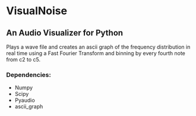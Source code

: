 # VisualNoise

## An Audio Visualizer for Python

Plays a wave file and creates an ascii graph of the frequency distribution in real time using a 
Fast Fourier Transform and binning by every fourth note from c2 to c5.

### Dependencies:  
  * Numpy  
  * Scipy  
  * Pyaudio  
  * ascii_graph  
